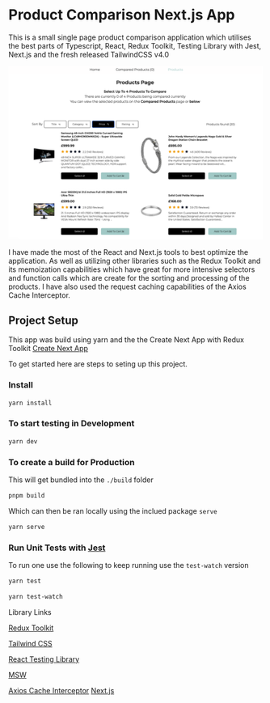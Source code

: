# Product Comparison Next.js App

This is a small single page product comparison application which utilises the best parts of Typescript, React, Redux Toolkit, Testing Library with Jest, Next.js and the fresh released TailwindCSS v4.0

![plot](./public/product-comparison-app-screen.png)

I have made the most of the React and Next.js tools to best optimize the application. As well as utilizing other libraries such as the Redux Toolkit and its memoization capabilities which have great for more intensive selectors and function calls which are create for the sorting and processing of the products. I have also used the request caching capabilities of the Axios Cache Interceptor.

## Project Setup

This app was build using yarn and the the Create Next App with Redux Toolkit [Create Next App](https://github.com/vercel/next.js/tree/canary/packages/create-next-app/)

To get started here are steps to seting up this project.

### Install

```sh
yarn install
```

### To start testing in Development

```sh
yarn dev
```

### To create a build for Production

This will get bundled into the `./build` folder

```sh
pnpm build
```

Which can then be ran locally using the inclued package `serve`

```sh
yarn serve
```

### Run Unit Tests with [Jest](https://jestjs.io/)

To run one use the following to keep running use the `test-watch` version

```sh
yarn test
```

```sh
yarn test-watch
```

Library Links

[Redux Toolkit](https://redux-toolkit.js.org)

[Tailwind CSS](https://tailwindcss.com/)

[React Testing Library](https://testing-library.com/docs/react-testing-library/intro/)

[MSW](https://mswjs.io/)

[Axios Cache Interceptor](https://axios-cache-interceptor.js.org/)
[Next.js](https://nextjs.org/)
